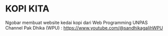 # KOPI KITA
Ngobar membuat website kedai kopi dari Web Programming UNPAS </br>
Channel Pak Dhika (WPU) : https://www.youtube.com/@sandhikagalihWPU

